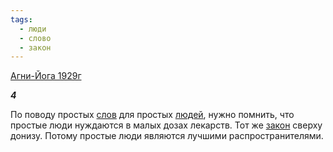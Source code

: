 ```yaml
---
tags:
  - люди
  - слово
  - закон
---
```

[Агни-Йога 1929г](https://127.0.0.1:4002/agni/1929)

___4___

По поводу простых [слов](../../../tags/#слово) для простых [людей](../../../tags/#люди), нужно помнить, что простые люди нуждаются в малых дозах лекарств. Тот же [закон](../../../tags/#закон) сверху донизу. Потому простые люди являются лучшими распространителями.